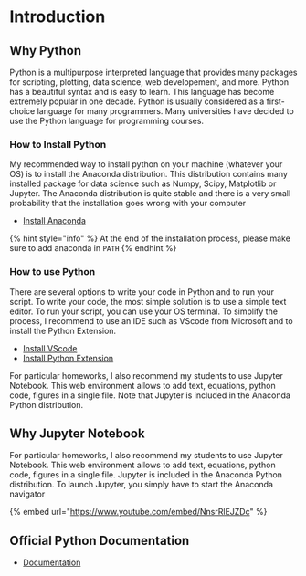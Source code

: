 # Introduction

## Why Python

Python is a multipurpose interpreted language that provides many packages for scripting, plotting, data science, web developement, and more. Python has a beautiful syntax and is easy to learn. This language has become extremely popular in one decade. Python is usually considered as a first-choice language for many programmers. Many universities have decided to use the Python language for programming courses.

### How to Install Python

My recommended way to install python on your machine \(whatever your OS\) is to install the Anaconda distribution. This distribution contains many installed package for data science such as Numpy, Scipy, Matplotlib or Jupyter. The Anaconda distribution is quite stable and there is a very small probability that the installation goes wrong with your computer

* [Install Anaconda](https://www.anaconda.com/products/individual#Downloads)

{% hint style="info" %}
At the end of the installation process, please make sure to add anaconda in `PATH`
{% endhint %}

### How to use Python

There are several options to write your code in Python and to run your script. To write your code, the most simple solution is to use a simple text editor. To run your script, you can use your OS terminal. To simplify the process, I recommend to use an IDE such as VScode from Microsoft and to install the Python Extension.

* [Install VScode](https://code.visualstudio.com)
* [Install Python Extension](https://marketplace.visualstudio.com/items?itemName=ms-python.python)

For particular homeworks, I also recommend my students to use Jupyter Notebook. This web environment allows to add text, equations, python code, figures in a single file. Note that Jupyter is included in the Anaconda Python distribution.

## Why Jupyter Notebook

For particular homeworks, I also recommend my students to use Jupyter Notebook. This web environment allows to add text, equations, python code, figures in a single file. Jupyter is included in the Anaconda Python distribution. To launch Jupyter, you simply have to start the Anaconda navigator

{% embed url="https://www.youtube.com/embed/NnsrRlEJZDc" %}



## Official Python Documentation 

* [Documentation](https://docs.python.org/3/tutorial/controlflow.html)

